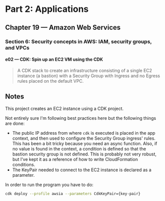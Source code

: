 # Part 2: Applications
## Chapter 19 &mdash; Amazon Web Services
### Section 6: Security concepts in AWS: IAM, security groups, and VPCs
#### e02 &mdash; CDK: Spin up an EC2 VM using the CDK
> A CDK stack to create an infrastructure consisting of a single EC2 instance (a bastion) with a Security Group with Ingress and no Egress rules placed on the default VPC.

## Notes

This project creates an EC2 instance using a CDK project.

Not entirely sure I'm following best practices here but the following things are done:
+ The public IP address from where `cdk` is executed is placed in the app context, and then used to configure the Security Group ingress' rules. This has been a bit tricky because you need an async function. Also, if no value is found in the context, a condition is defined so that the bastion security group is not defined. This is probably not very robust, but I've kept it as a reference of how to write CloudFormation conditions.
+ The KeyPair needed to connect to the EC2 instance is declared as a parameter.

In order to run the program you have to do:

```bash
cdk deploy --profile awsia --parameters CdkKeyPair={key-pair}
```


